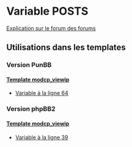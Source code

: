 # Variable POSTS
[Explication sur le forum des forums](http://forum.forumactif.com/t294113-listing-des-variables#POSTS)
## Utilisations dans les templates
### Version PunBB
#### [Template modcp_viewip](punbb/modcp_viewip.md)
* [Variable à la ligne 64](../punbb/modcp_viewip.tpl#L64)
### Version phpBB2
#### [Template modcp_viewip](subsilver/modcp_viewip.md)
* [Variable à la ligne 39](../subsilver/modcp_viewip.tpl#L39)